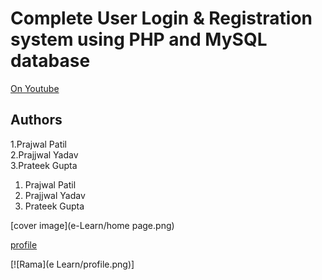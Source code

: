 # Complete User Login & Registration system using PHP and MySQL database


[On Youtube](https://youtu.be/QxZxHUf7c_0)

## Authors
1.Prajwal Patil<br>
2.Prajjwal Yadav<br>
3.Prateek Gupta<br>
<ol>
  <li>Prajwal Patil</li>
  <li>Prajjwal Yadav</li>
  <li>Prateek Gupta</li>
</ol>

[cover image](e-Learn/home page.png)

[profile](https://github.com/prajwalramagoudapatil/e-learning-website/blob/0558bccedbeedd6b2b0eb986fa95f7983ef5f7d4/e%20Learn/profile.png)

[![Rama](e Learn/profile.png)]
